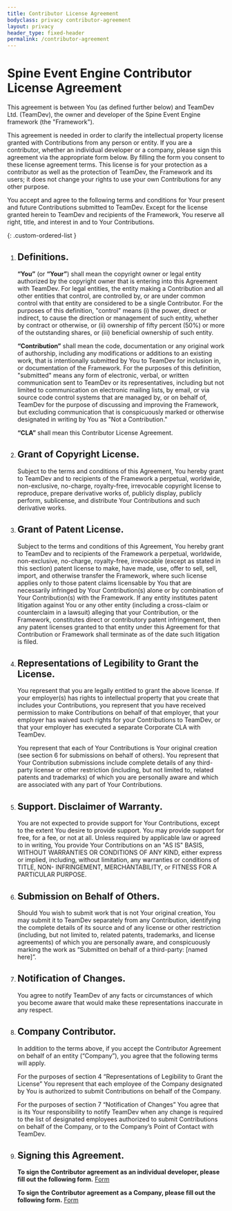 ```yaml
---
title: Contributor License Agreement
bodyclass: privacy contributor-agreement
layout: privacy
header_type: fixed-header
permalink: /contributor-agreement
---
```


# Spine Event Engine Contributor License Agreement

This agreement is between You (as defined further below) and TeamDev Ltd. (TeamDev), the owner 
and developer of the Spine Event Engine framework (the "Framework").

This agreement is needed in order to clarify the intellectual property license granted with 
Contributions from any person or entity. If you are a contributor, whether an individual 
developer or a company, please sign this agreement via the appropriate form below. By filling 
the form you consent to these license agreement terms. This license is for your protection 
as a contributor as well as the protection of TeamDev, the Framework and its users; it does 
not change your rights to use your own Contributions for any other purpose.

You accept and agree to the following terms and conditions for Your present and future 
Contributions submitted to TeamDev. Except for the license granted herein to TeamDev and 
recipients of the Framework, You reserve all right, title, and interest in and to Your 
Contributions.

{: .custom-ordered-list }
1. ## Definitions.
    **“You”** (or **“Your”**) shall mean the copyright owner or legal entity authorized by the 
    copyright owner that is entering into this Agreement with TeamDev. For legal entities, the 
    entity making a Contribution and all other entities that control, are controlled by, or are 
    under common control with that entity are considered to be a single Contributor. For the 
    purposes of this definition, "control" means (i) the power, direct or indirect, to cause the 
    direction or management of such entity, whether by contract or otherwise, or (ii) ownership of 
    fifty percent (50%) or more of the outstanding shares, or (iii) beneficial ownership of such 
    entity.

    **“Contribution”** shall mean the code, documentation or any original work of authorship, 
    including any modifications or additions to an existing work, that is intentionally submitted 
    by You to TeamDev for inclusion in, or documentation of the Framework. For the purposes of 
    this definition, "submitted" means any form of electronic, verbal, or written communication 
    sent to TeamDev or its representatives, including but not limited to communication on electronic 
    mailing lists, by email, or via source code control systems that are managed by, or on behalf 
    of, TeamDev for the purpose of discussing and improving the Framework, but excluding 
    communication that is conspicuously marked or otherwise designated in writing by You as 
    "Not a Contribution."

    **“CLA”** shall mean this Contributor License Agreement.

1. ## Grant of Copyright License. 
    Subject to the terms and conditions of this Agreement, You hereby grant to TeamDev and to 
    recipients of the Framework a perpetual, worldwide, non-exclusive, no-charge, royalty-free, 
    irrevocable copyright license to reproduce, prepare derivative works of, publicly display, 
    publicly perform, sublicense, and distribute Your Contributions and such derivative works.

1. ## Grant of Patent License.
    Subject to the terms and conditions of this Agreement, You hereby grant to TeamDev and to 
    recipients of the Framework a perpetual, worldwide, non-exclusive, no-charge, royalty-free, 
    irrevocable (except as stated in this section) patent license to make, have made, use, offer 
    to sell, sell, import, and otherwise transfer the Framework, where such license applies only 
    to those patent claims licensable by You that are necessarily infringed by Your Contribution(s) 
    alone or by combination of Your Contribution(s) with the Framework. If any entity institutes 
    patent litigation against You or any other entity (including a cross-claim or counterclaim in 
    a lawsuit) alleging that your Contribution, or the Framework, constitutes direct or contributory 
    patent infringement, then any patent licenses granted to that entity under this Agreement for 
    that Contribution or Framework shall terminate as of the date such litigation is filed.

1. ## Representations of Legibility to Grant the License.
    You represent that you are legally entitled to grant the above license. If your employer(s) 
    has rights to intellectual property that you create that includes your Contributions, you 
    represent that you have received permission to make Contributions on behalf of that employer, 
    that your employer has waived such rights for your Contributions to TeamDev, or that your 
    employer has executed a separate Corporate CLA with TeamDev.
    
    You represent that each of Your Contributions is Your original creation (see section 6 for 
    submissions on behalf of others). You represent that Your Contribution submissions include 
    complete details of any third-party license or other restriction (including, but not limited 
    to, related patents and trademarks) of which you are personally aware and which are associated 
    with any part of Your Contributions.

1. ## Support. Disclaimer of Warranty.
    You are not expected to provide support for Your Contributions, except to the extent You desire 
    to provide support. You may provide support for free, for a fee, or not at all. Unless required 
    by applicable law or agreed to in writing, You provide Your Contributions on an "AS IS" BASIS, 
    WITHOUT WARRANTIES OR CONDITIONS OF ANY KIND, either express or implied, including, without 
    limitation, any warranties or conditions of TITLE, NON- INFRINGEMENT, MERCHANTABILITY, or 
    FITNESS FOR A PARTICULAR PURPOSE.

1. ## Submission on Behalf of Others.
    Should You wish to submit work that is not Your original creation, You may submit it to TeamDev 
    separately from any Contribution, identifying the complete details of its source and of any 
    license or other restriction (including, but not limited to, related patents, trademarks, and 
    license agreements) of which you are personally aware, and conspicuously marking the work as 
    “Submitted on behalf of a third-party: [named here]”.

1. ## Notification of Changes.
    You agree to notify TeamDev of any facts or circumstances of which you become aware that would 
    make these representations inaccurate in any respect.

1. ## Company Contributor.
    In addition to the terms above, if you accept the Contributor Agreement on behalf of an entity 
    (“Company”), you agree that the following terms will apply.
    
    For the purposes of section 4 “Representations of Legibility to Grant the License” 
    You represent that each employee of the Company designated by You is authorized to submit 
    Contributions on behalf of the Company.
    
    For the purposes of section 7 “Notification of Changes” You agree that is its Your 
    responsibility to notify TeamDev when any change is required to the list of designated 
    employees authorized to submit Contributions on behalf of the Company, or to the Company’s 
    Point of Contact with TeamDev.
    
1. ## Signing this Agreement.
    **To sign the Contributor agreement as an individual developer, please fill out the 
    following form.** [Form](https://docs.google.com/forms/d/e/1FAIpQLSeE45wkS5mfehTfeo85EU1457PnuDpgrj10CyhJOwbgZyxQew/viewform) 
    
    **To sign the Contributor agreement as a Company, please fill out the following form.**
    [Form](https://docs.google.com/forms/d/e/1FAIpQLScpjZjJ_suMOFa7JdJwirizuGDErMbABjYAzEZjgy7br3etuQ/viewform)
